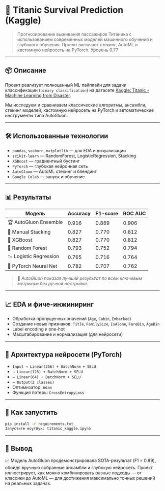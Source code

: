 # 🎯 Titanic Survival Prediction (Kaggle)

> Прогнозирование выживания пассажиров Титаника с использованием современных моделей машинного обучения и глубокого обучения. Проект включает стекинг, AutoML и кастомную нейросеть на PyTorch. Уровень 0.77

---

## 📦 Описание

Проект реализует полноценный ML-пайплайн для задачи классификации (`binary classification`) на датасете [Kaggle: Titanic - Machine Learning from Disaster](https://www.kaggle.com/c/titanic).

Мы исследуем и сравниваем классические алгоритмы, ансамбли, стекинг моделей, кастомную нейросеть на PyTorch и автоматические инструменты типа AutoGluon.

---

## 🛠️ Использованные технологии

- `pandas`, `seaborn`, `matplotlib` — для EDA и визуализации
- `scikit-learn` — RandomForest, LogisticRegression, Stacking
- `XGBoost` — градиентный бустинг
- `PyTorch` — глубокая нейронная сеть
- `AutoGluon` — AutoML стекинг и блендинг
- `Google Colab` — запуск и обучение

---

## 📊 Результаты

| Модель                  | Accuracy | F1-score | ROC AUC |
|------------------------|----------|----------|---------|
| 🏆 AutoGluon Ensemble   | 0.916    | 0.889    | 0.906   |
| 🔁 Manual Stacking      | 0.827    | 0.770    | 0.812   |
| 🎯 XGBoost              | 0.827    | 0.770    | 0.812   |
| 🌲 Random Forest        | 0.793    | 0.752    | 0.794   |
| 📉 Logistic Regression  | 0.765    | 0.716    | 0.764   |
| 🧠 PyTorch Neural Net   | 0.782    | 0.707    | 0.762   |

> 🔬 *AutoGluon показал лучший результат по всем ключевым метрикам без ручной настройки.*

---

## 📈 EDA и фиче-инжиниринг

- Обработка пропущенных значений (`Age`, `Cabin`, `Embarked`)
- Создание новых признаков: `Title`, `FamilySize`, `IsAlone`, `FareBin`, `AgeBin`
- Label encoding и one-hot
- Масштабирование и нормализация (для нейросети)

---

## 🧠 Архитектура нейросети (PyTorch)

- `Input → Linear(256) + BatchNorm + SELU`
- `→ Linear(128) + BatchNorm + SELU`
- `→ Linear(64) + BatchNorm + SELU`
- `→ Output(2 classes)`
- Оптимизатор: `Adam`
- Функция потерь: `CrossEntropyLoss`

---

## 🚀 Как запустить
```bash
pip install -r requirements.txt
Запустите ноутбук: titanic_kaggle.ipynb
```
---

## 📌 Вывод
📈 Модель AutoGluon продемонстрировала SOTA-результат (F1 = 0.89), обойдя вручную собранные ансамбли и глубокую нейросеть.
Проект иллюстрирует, как можно комбинировать разные подходы — от классики до AutoML — для достижения максимально точных решений на реальных задачах.
